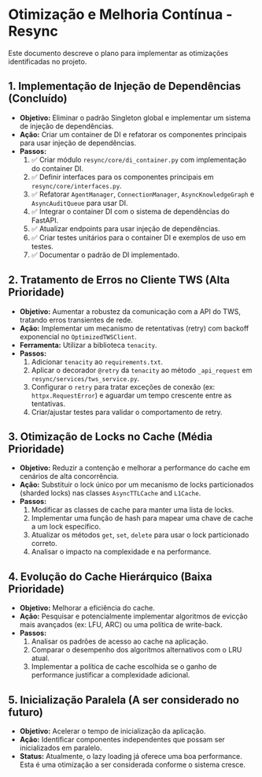 # Otimização e Melhoria Contínua - Resync

Este documento descreve o plano para implementar as otimizações identificadas no projeto.

## 1. Implementação de Injeção de Dependências (Concluído)

-   **Objetivo:** Eliminar o padrão Singleton global e implementar um sistema de injeção de dependências.
-   **Ação:** Criar um container de DI e refatorar os componentes principais para usar injeção de dependências.
-   **Passos:**
    1.  ✅ Criar módulo `resync/core/di_container.py` com implementação do container DI.
    2.  ✅ Definir interfaces para os componentes principais em `resync/core/interfaces.py`.
    3.  ✅ Refatorar `AgentManager`, `ConnectionManager`, `AsyncKnowledgeGraph` e `AsyncAuditQueue` para usar DI.
    4.  ✅ Integrar o container DI com o sistema de dependências do FastAPI.
    5.  ✅ Atualizar endpoints para usar injeção de dependências.
    6.  ✅ Criar testes unitários para o container DI e exemplos de uso em testes.
    7.  ✅ Documentar o padrão de DI implementado.

## 2. Tratamento de Erros no Cliente TWS (Alta Prioridade)

-   **Objetivo:** Aumentar a robustez da comunicação com a API do TWS, tratando erros transientes de rede.
-   **Ação:** Implementar um mecanismo de retentativas (retry) com backoff exponencial no `OptimizedTWSClient`.
-   **Ferramenta:** Utilizar a biblioteca `tenacity`.
-   **Passos:**
    1.  Adicionar `tenacity` ao `requirements.txt`.
    2.  Aplicar o decorador `@retry` da `tenacity` ao método `_api_request` em `resync/services/tws_service.py`.
    3.  Configurar o `retry` para tratar exceções de conexão (ex: `httpx.RequestError`) e aguardar um tempo crescente entre as tentativas.
    4.  Criar/ajustar testes para validar o comportamento de retry.

## 3. Otimização de Locks no Cache (Média Prioridade)

-   **Objetivo:** Reduzir a contenção e melhorar a performance do cache em cenários de alta concorrência.
-   **Ação:** Substituir o lock único por um mecanismo de locks particionados (sharded locks) nas classes `AsyncTTLCache` and `L1Cache`.
-   **Passos:**
    1.  Modificar as classes de cache para manter uma lista de locks.
    2.  Implementar uma função de hash para mapear uma chave de cache a um lock específico.
    3.  Atualizar os métodos `get`, `set`, `delete` para usar o lock particionado correto.
    4.  Analisar o impacto na complexidade e na performance.

## 4. Evolução do Cache Hierárquico (Baixa Prioridade)

-   **Objetivo:** Melhorar a eficiência do cache.
-   **Ação:** Pesquisar e potencialmente implementar algoritmos de evicção mais avançados (ex: LFU, ARC) ou uma política de write-back.
-   **Passos:**
    1.  Analisar os padrões de acesso ao cache na aplicação.
    2.  Comparar o desempenho dos algoritmos alternativos com o LRU atual.
    3.  Implementar a política de cache escolhida se o ganho de performance justificar a complexidade adicional.

## 5. Inicialização Paralela (A ser considerado no futuro)

-   **Objetivo:** Acelerar o tempo de inicialização da aplicação.
-   **Ação:** Identificar componentes independentes que possam ser inicializados em paralelo.
-   **Status:** Atualmente, o lazy loading já oferece uma boa performance. Esta é uma otimização a ser considerada conforme o sistema cresce.
